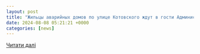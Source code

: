 ```yaml
---
layout: post
title: "Жильцы аварийных домов по улице Котовского ждут в гости Администрацию города » Керчь.ФМ"
date: 2024-08-08 05:21:21 +0000
categories: [news]
---
```


[Читати далі](https://kerch.fm/2024/08/07/zhilcy-avarijnyh-domov-po-ulice-kotovskogo-zhdut-v-gosti-administraciju-goroda.html)
